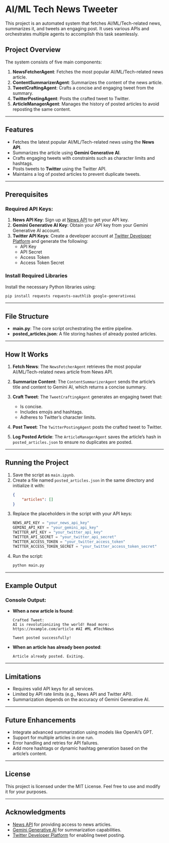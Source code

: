 # AI/ML Tech News Tweeter

This project is an automated system that fetches AI/ML/Tech-related news, summarizes it, and tweets an engaging post. It uses various APIs and orchestrates multiple agents to accomplish this task seamlessly.

## Project Overview
The system consists of five main components:
1. **NewsFetcherAgent**: Fetches the most popular AI/ML/Tech-related news article.
2. **ContentSummarizerAgent**: Summarizes the content of the news article.
3. **TweetCraftingAgent**: Crafts a concise and engaging tweet from the summary.
4. **TwitterPostingAgent**: Posts the crafted tweet to Twitter.
5. **ArticleManagerAgent**: Manages the history of posted articles to avoid reposting the same content.

---

## Features
- Fetches the latest popular AI/ML/Tech-related news using the **News API**.
- Summarizes the article using **Gemini Generative AI**.
- Crafts engaging tweets with constraints such as character limits and hashtags.
- Posts tweets to **Twitter** using the Twitter API.
- Maintains a log of posted articles to prevent duplicate tweets.

---

## Prerequisites
### Required API Keys:
1. **News API Key**: Sign up at [News API](https://newsapi.org/) to get your API key.
2. **Gemini Generative AI Key**: Obtain your API key from your Gemini Generative AI account.
3. **Twitter API Keys**: Create a developer account at [Twitter Developer Platform](https://developer.twitter.com/) and generate the following:
   - API Key
   - API Secret
   - Access Token
   - Access Token Secret

### Install Required Libraries
Install the necessary Python libraries using:
```bash
pip install requests requests-oauthlib google-generativeai
```

---

## File Structure
- **main.py**: The core script orchestrating the entire pipeline.
- **posted_articles.json**: A file storing hashes of already posted articles.

---

## How It Works
1. **Fetch News**:
   The `NewsFetcherAgent` retrieves the most popular AI/ML/Tech-related news article from News API.

2. **Summarize Content**:
   The `ContentSummarizerAgent` sends the article’s title and content to Gemini AI, which returns a concise summary.

3. **Craft Tweet**:
   The `TweetCraftingAgent` generates an engaging tweet that:
   - Is concise.
   - Includes emojis and hashtags.
   - Adheres to Twitter’s character limits.

4. **Post Tweet**:
   The `TwitterPostingAgent` posts the crafted tweet to Twitter.

5. **Log Posted Article**:
   The `ArticleManagerAgent` saves the article’s hash in `posted_articles.json` to ensure no duplicates are posted.

---

## Running the Project
1. Save the script as `main.ipynb`.
2. Create a file named `posted_articles.json` in the same directory and initialize it with:
   ```json
   {
       "articles": []
   }
   ```
3. Replace the placeholders in the script with your API keys:
   ```python
   NEWS_API_KEY = "your_news_api_key"
   GEMINI_API_KEY = "your_gemini_api_key"
   TWITTER_API_KEY = "your_twitter_api_key"
   TWITTER_API_SECRET = "your_twitter_api_secret"
   TWITTER_ACCESS_TOKEN = "your_twitter_access_token"
   TWITTER_ACCESS_TOKEN_SECRET = "your_twitter_access_token_secret"
   ```
4. Run the script:
   ```bash
   python main.py
   ```

---

## Example Output
### Console Output:
- **When a new article is found**:
  ```
  Crafted Tweet:
  AI is revolutionizing the world! Read more: https://example.com/article #AI #ML #TechNews

  Tweet posted successfully!
  ```

- **When an article has already been posted**:
  ```
  Article already posted. Exiting.
  ```

---

## Limitations
- Requires valid API keys for all services.
- Limited by API rate limits (e.g., News API and Twitter API).
- Summarization depends on the accuracy of Gemini Generative AI.

---

## Future Enhancements
- Integrate advanced summarization using models like OpenAI’s GPT.
- Support for multiple articles in one run.
- Error handling and retries for API failures.
- Add more hashtags or dynamic hashtag generation based on the article’s content.

---

## License
This project is licensed under the MIT License. Feel free to use and modify it for your purposes.

---

## Acknowledgments
- [News API](https://newsapi.org/) for providing access to news articles.
- [Gemini Generative AI](https://www.example.com) for summarization capabilities.
- [Twitter Developer Platform](https://developer.twitter.com/) for enabling tweet posting.

